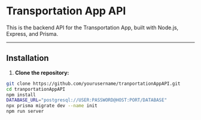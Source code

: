 # Transportation App API

This is the backend API for the Transportation App, built with Node.js, Express, and Prisma.

---

## Installation

1. **Clone the repository:**

```bash
git clone https://github.com/yourusername/tranportationAppAPI.git
cd tranportationAppAPI
npm install
DATABASE_URL="postgresql://USER:PASSWORD@HOST:PORT/DATABASE"
npx prisma migrate dev --name init
npm run server

